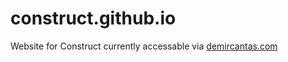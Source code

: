 # construct.github.io
Website for Construct
currently accessable via [demircantas.com](demircantas.com/construct.github.io)
